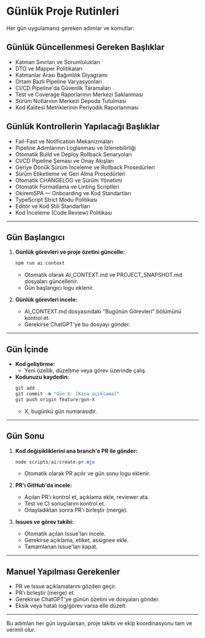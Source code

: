 # Günlük Proje Rutinleri

Her gün uygulamanız gereken adımlar ve komutlar:

## Günlük Güncellenmesi Gereken Başlıklar

- Katman Sınırları ve Sorumlulukları
- DTO ve Mapper Politikaları
- Katmanlar Arası Bağımlılık Diyagramı
- Ortam Bazlı Pipeline Varyasyonları
- CI/CD Pipeline'da Güvenlik Taramaları
- Test ve Coverage Raporlarının Merkezi Saklanması
- Sürüm Notlarının Merkezi Depoda Tutulması
- Kod Kalitesi Metriklerinin Periyodik Raporlanması

## Günlük Kontrollerin Yapılacağı Başlıklar

- Fail-Fast ve Notification Mekanizmaları
- Pipeline Adımlarının Loglanması ve İzlenebilirliği
- Otomatik Build ve Deploy Rollback Senaryoları
- CI/CD Pipeline Şeması ve Onay Akışları
- Geriye Dönük Sürüm İnceleme ve Rollback Prosedürleri
- Sürüm Etiketleme ve Geri Alma Prosedürleri
- Otomatik CHANGELOG ve Sürüm Yönetimi
- Otomatik Formatlama ve Linting Scriptleri
- OkiremSPA — Onboarding ve Kod Standartları
- TypeScript Strict Modu Politikası
- Editör ve Kod Stili Standartları
- Kod İnceleme (Code Review) Politikası

---

## Gün Başlangıcı
1. **Günlük görevleri ve proje özetini güncelle:**
   ```powershell
   npm run ai:context
   ```
   - Otomatik olarak AI_CONTEXT.md ve PROJECT_SNAPSHOT.md dosyaları güncellenir.
   - Gün başlangıcı logu eklenir.

2. **Günlük görevleri incele:**
   - AI_CONTEXT.md dosyasındaki "Bugünün Görevleri" bölümünü kontrol et.
   - Gerekirse ChatGPT'ye bu dosyayı gönder.

---

## Gün İçinde
- **Kod geliştirme:**
  - Yeni özellik, düzeltme veya görev üzerinde çalış.
- **Kodunuzu kaydedin:**
  ```powershell
  git add .
  git commit -m "Gün X: [Kısa açıklama]"
  git push origin feature/gun-X
  ```
  - X, bugünkü gün numarasıdır.

---

## Gün Sonu
1. **Kod değişikliklerini ana branch'e PR ile gönder:**
   ```powershell
   node scripts/ai/create-pr.mjs
   ```
   - Otomatik olarak PR açılır ve gün sonu logu eklenir.

2. **PR'ı GitHub'da incele:**
   - Açılan PR'ı kontrol et, açıklama ekle, reviewer ata.
   - Test ve CI sonuçlarını kontrol et.
   - Onayladıktan sonra PR'ı birleştir (merge).

3. **Issues ve görev takibi:**
   - Otomatik açılan Issue'ları incele.
   - Gerekirse açıklama, etiket, assignee ekle.
   - Tamamlanan Issue'ları kapat.

---

## Manuel Yapılması Gerekenler
- PR ve Issue açıklamalarını gözden geçir.
- PR'ı birleştir (merge) et.
- Gerekirse ChatGPT'ye günün özetini ve dosyaları gönder.
- Eksik veya hatalı log/görev varsa elle düzelt.

---

Bu adımları her gün uygularsan, proje takibi ve ekip koordinasyonu tam ve verimli olur.
